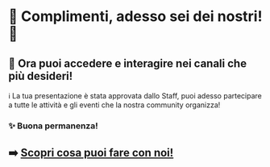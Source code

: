 # 🌸  Complimenti, adesso sei dei nostri! 🌺
## 🌸 Ora puoi accedere e interagire nei canali che più desideri!
ℹ️ La tua presentazione è stata approvata dallo Staff, puoi adesso partecipare a tutte le attività e gli eventi che la nostra community organizza!
### ✨ Buona permanenza!
## ➡️ [Scopri cosa puoi fare con noi!](https://discord.com/channels/1302653623360294942/1345865944022384681/1345865944022384681)
